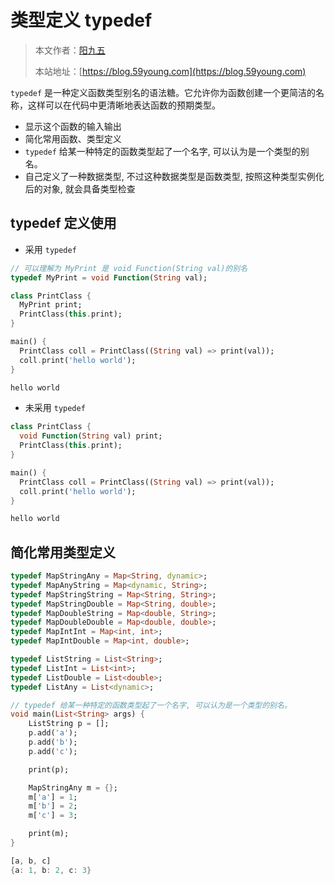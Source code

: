 # 类型定义 typedef

> 本文作者：[阳九五](https://github.com/CN-YoungYang)
>
> 本站地址：[https://blog.59young.com](https://blog.59young.com)

`typedef` 是一种定义函数类型别名的语法糖。它允许你为函数创建一个更简洁的名称，这样可以在代码中更清晰地表达函数的预期类型。

- 显示这个函数的输入输出
- 简化常用函数、类型定义
- `typedef` 给某一种特定的函数类型起了一个名字, 可以认为是一个类型的别名。
- 自己定义了一种数据类型, 不过这种数据类型是函数类型, 按照这种类型实例化后的对象, 就会具备类型检查

## typedef 定义使用
- 采用 `typedef`
```dart
// 可以理解为 MyPrint 是 void Function(String val)的别名
typedef MyPrint = void Function(String val);

class PrintClass {
  MyPrint print;
  PrintClass(this.print);
}

main() {
  PrintClass coll = PrintClass((String val) => print(val));
  coll.print('hello world');
}

hello world
```

- 未采用 `typedef`
```dart
class PrintClass {
  void Function(String val) print;
  PrintClass(this.print);
}

main() {
  PrintClass coll = PrintClass((String val) => print(val));
  coll.print('hello world');
}

hello world
```

## 简化常用类型定义
```dart
typedef MapStringAny = Map<String, dynamic>;
typedef MapAnyString = Map<dynamic, String>;
typedef MapStringString = Map<String, String>;
typedef MapStringDouble = Map<String, double>;
typedef MapDoubleString = Map<double, String>;
typedef MapDoubleDouble = Map<double, double>;
typedef MapIntInt = Map<int, int>;
typedef MapIntDouble = Map<int, double>;

typedef ListString = List<String>;
typedef ListInt = List<int>;
typedef ListDouble = List<double>;
typedef ListAny = List<dynamic>;

// typedef 给某一种特定的函数类型起了一个名字, 可以认为是一个类型的别名。
void main(List<String> args) {
    ListString p = [];
    p.add('a');
    p.add('b');
    p.add('c');

    print(p);

    MapStringAny m = {};
    m['a'] = 1;
    m['b'] = 2;
    m['c'] = 3;

    print(m);
}

[a, b, c]
{a: 1, b: 2, c: 3}
```